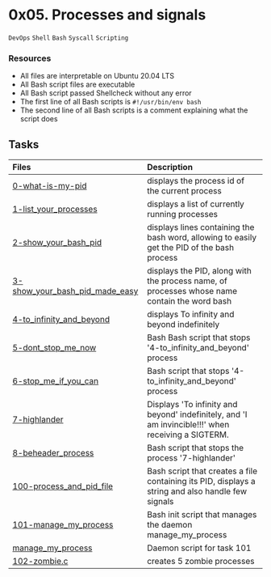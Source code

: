 # 0x05. Processes and signals
``DevOps`` ``Shell`` ``Bash`` ``Syscall`` ``Scripting``
### Resources
* All files are interpretable on Ubuntu 20.04 LTS
* All Bash script files are executable
* All Bash script passed Shellcheck without any error
* The first line of all Bash scripts is ``#!/usr/bin/env bash``
* The second line of all Bash scripts is a comment explaining what the script does

## Tasks
|Files |Description|
|:-----|:----------|
[0-what-is-my-pid](./0-what-is-my-pid) | displays the process id of the current process
[1-list_your_processes](./1-list_your_processes) | displays a list of currently running processes
[2-show_your_bash_pid](./2-show_your_bash_pid) | displays lines containing the bash word, allowing to easily get the PID of the bash process
[3-show_your_bash_pid_made_easy](./3-show_your_bash_pid_made_easy) | displays the PID, along with the process name, of processes whose name contain the word bash
[4-to_infinity_and_beyond](./4-to_infinity_and_beyond) | displays To infinity and beyond indefinitely
[5-dont_stop_me_now](./5-dont_stop_me_now) | Bash Bash script that stops '4-to_infinity_and_beyond' process
[6-stop_me_if_you_can](./6-stop_me_if_you_can) | Bash script that stops '4-to_infinity_and_beyond' process
[7-highlander](./7-highlander) | Displays 'To infinity and beyond' indefinitely, and 'I am invincible!!!' when receiving a SIGTERM.
[8-beheader_process](./8-beheaded_process) | Bash script that stops the process '7-highlander'
[100-process_and_pid_file](./100-process_and_pid_file) | Bash script that creates a file containing its PID, displays a string and also handle few signals
[101-manage_my_process](./101-manage_my_process) | Bash init script that manages the daemon manage_my_process
[manage_my_process](./manage_my_process) | Daemon script for task 101
[102-zombie.c](./102-zombie.c) | creates 5 zombie processes